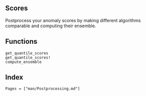 ## Scores

Postprocess your anomaly scores by making different algorithms comparable and computing their ensemble.


## Functions

```@docs
get_quantile_scores
get_quantile_scores!
compute_ensemble
```

## Index

```@index
Pages = ["man/Postprocessing.md"]
```